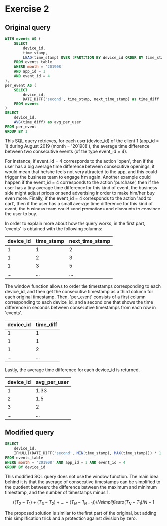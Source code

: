 # Exercise 2

## Original query

```sql
WITH events AS (
	SELECT
		device_id,
		time_stamp,
		LEAD(time_stamp) OVER (PARTITION BY device_id ORDER BY time_stamp) as next_time_stamp
	FROM events_table
	WHERE month = '201908'
	AND app_id = 1
	AND event_id = 4
),
per_event AS (
	SELECT
		device_id,
		DATE_DIFF('second', time_stamp, next_time_stamp) as time_diff
	FROM events
)
SELECT
	device_id,
	AVG(time_diff) as avg_per_user
FROM per_event
GROUP BY 1
```

This SQL query retrieves, for each user (device_id) of the client 1 (app_id = 1) during August 2019 (month = '201908'), the average time difference between two consecutive events (of the type event_id = 4). 

For instance, if event_id = 4 corresponds to the action 'open', then if the user has a big average time difference between consecutive openings, it would mean that he/she feels not very attracted to the app, and this could trigger the business team to engage him again. Another example could happen if the event_id = 4 corresponds to the action 'purchase', then if the user has a tiny average time difference for this kind of event, the business side might adjust prices or send advertising ir order to make him/her buy even more. Finally, if the event_id = 4 corresponds to the action 'add to cart', then if the user has a small average time difference for this kind of event, the business team could send promotions and discounts to convince the user to buy.

In order to explain more about how the query works, in the first part, 'events' is obtained with the following columns:

| device_id | time_stamp | next_time_stamp |
| 	 --- 	|    ---     |       ---       |
|	 1	    |	  1	     | 		  2		   |
|	 1	    |	  2	     | 		  3	       |
|	 1	    |	  3	   	 | 	      5        |
|   ...	  	|	 ...	 | 	     ...	   |
   
The window function allows to order the timestamps corresponding to each device_id, and then get the consecutive timestamp as a third column for each original timestamp.
Then, 'per_event' consists of a first column corresponding to each device_id, and a second one that shows the time difference in seconds between consecutive timestamps from each row in 'events'.

| device_id | time_diff  |
| 	 --- 	|    ---     |
|  	  1	    |	  1	  	 |
|	  1	    |	  1	  	 |
|	  1	    |	  2	     |
|    ...	|	 ...	 | 	

Lastly, the average time difference for each device_id is returned.

| device_id | avg_per_user |
| 	 --- 	|     --- 	   |
|	  1	    |	  1.33	   |	
|	  2	    |	  1.5	   |	
|	  3	    |	   2	   |
|    ...	|	  ...	   |	


## Modified query

```sql
SELECT
	device_id,
	IFNULL((DATE_DIFF('second', MIN(time_stamp), MAX(time_stamp))) * 1.0 /NULLIF(COUNT(device_id)-1,0) ,0) as avg_per_user
FROM events_table
WHERE month = '201908' AND app_id = 1 AND event_id = 4
GROUP BY device_id 
```

This modified SQL query does not use the window function. The main idea behind it is that the average of consecutive timestamps can be simplified to the quotient between: the difference between the maximum and minimum timestamp, and the number of timestamps minus 1.

```math
((T_2-T_1) + (T_3-T_2) + … + (T_N-T_{N-1})) / N  simplifies to (T_N-T_1) / N-1
```

The proposed solution is similar to the first part of the original, but adding this simplification trick and a protection against division by zero.
